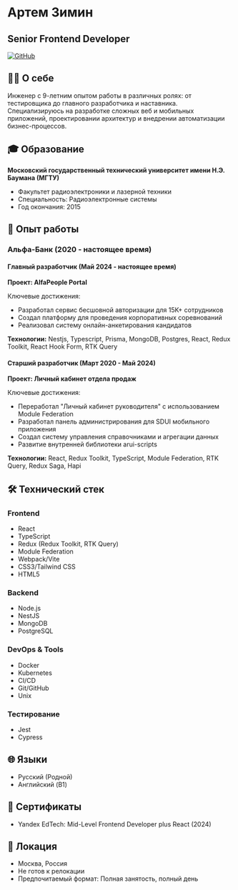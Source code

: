 # Артем Зимин
## Senior Frontend Developer

[![GitHub](https://img.shields.io/badge/GitHub-sanityFair-black)](https://github.com/sanityFair)

## 👨‍💻 О себе

Инженер с 9-летним опытом работы в различных ролях: от тестировщика до главного разработчика и наставника. Специализируюсь на разработке сложных веб и мобильных приложений, проектировании архитектур и внедрении автоматизации бизнес-процессов.

## 🎓 Образование

**Московский государственный технический университет имени Н.Э. Баумана (МГТУ)**
- Факультет радиоэлектроники и лазерной техники
- Специальность: Радиоэлектронные системы
- Год окончания: 2015

## 💼 Опыт работы

### Альфа-Банк (2020 - настоящее время)

#### Главный разработчик (Май 2024 - настоящее время)
**Проект: AlfaPeople Portal**

Ключевые достижения:
- Разработал сервис бесшовной авторизации для 15K+ сотрудников
- Создал платформу для проведения корпоративных соревнований
- Реализовал систему онлайн-анкетирования кандидатов

**Технологии:** Nestjs, Typescript, Prisma, MongoDB, Postgres, React, Redux Toolkit, React Hook Form, RTK Query

#### Старший разработчик (Март 2020 - Май 2024)
**Проект: Личный кабинет отдела продаж**

Ключевые достижения:
- Переработал "Личный кабинет руководителя" с использованием Module Federation
- Разработал панель администрирования для SDUI мобильного приложения
- Создал систему управления справочниками и агрегации данных
- Развитие внутренней библиотеки arui-scripts

**Технологии:** React, Redux Toolkit, TypeScript, Module Federation, RTK Query, Redux Saga, Hapi

## 🛠 Технический стек

### Frontend
- React
- TypeScript
- Redux (Redux Toolkit, RTK Query)
- Module Federation
- Webpack/Vite
- CSS3/Tailwind CSS
- HTML5

### Backend
- Node.js
- NestJS
- MongoDB
- PostgreSQL

### DevOps & Tools
- Docker
- Kubernetes
- CI/CD
- Git/GitHub
- Unix

### Тестирование
- Jest
- Cypress

## 🌐 Языки
- Русский (Родной)
- Английский (B1)

## 📜 Сертификаты
- Yandex EdTech: Mid-Level Frontend Developer plus React (2024)

## 📍 Локация
- Москва, Россия
- Не готов к релокации
- Предпочитаемый формат: Полная занятость, полный день
```
